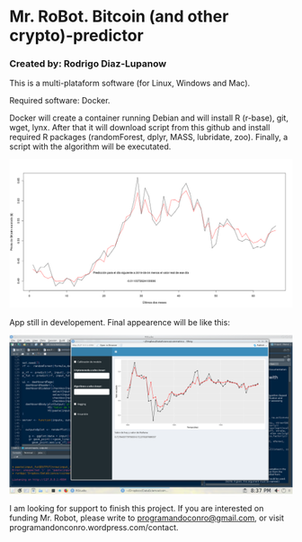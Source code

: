 # Mr. RoBot. Bitcoin (and other crypto)-predictor
### Created by: Rodrigo Diaz-Lupanow

This is a multi-plataform software (for Linux, Windows and Mac).

Required software: Docker. 

Docker will create a container running Debian and will install R (r-base), git, wget, lynx. After that it will download script from this github and install required R packages (randomForest, dplyr, MASS, lubridate, zoo). Finally, a script with the algorithm will be executated. 

![alt text](https://github.com/progamandoconro/Bitcoin-prediction/blob/master/bitcoin_5_ago_2019?raw=true)

App still in developement. Final appearence will be like this: 

![alt text](https://raw.githubusercontent.com/progamandoconro/Bitcoin-prediction/master/Screenshot_20190727_203738.png)

I am looking for support to finish this project. If you are interested on funding Mr. Robot, please write to programandoconro@gmail.com, or visit programandonconro.wordpress.com/contact. 
